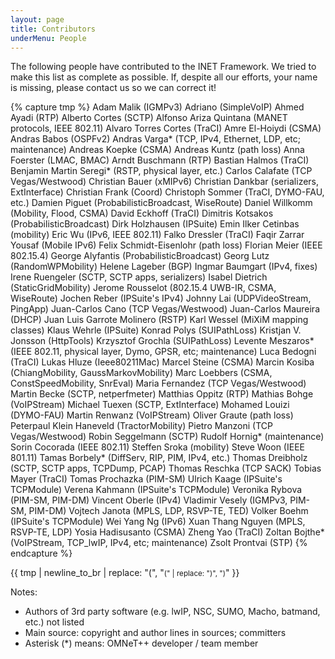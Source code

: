 ```yaml
---
layout: page
title: Contributors
underMenu: People
---
```


The following people have contributed to the INET Framework. We tried to make this list as complete as possible. If, despite all our efforts, your name is missing, please contact us so we can correct it!

{% capture tmp %}
Adam Malik (IGMPv3)
Adriano (SimpleVoIP)
Ahmed Ayadi (RTP)
Alberto Cortes (SCTP)
Alfonso Ariza Quintana (MANET protocols, IEEE 802.11)
Alvaro Torres Cortes (TraCI)
Amre El-Hoiydi (CSMA)
Andras Babos (OSPFv2)
Andras Varga* (TCP, IPv4, Ethernet, LDP, etc; maintenance)
Andreas Koepke (CSMA)
Andreas Kuntz (path loss)
Anna Foerster (LMAC, BMAC)
Arndt Buschmann (RTP)
Bastian Halmos (TraCI)
Benjamin Martin Seregi* (RSTP, physical layer, etc.)
Carlos Calafate (TCP Vegas/Westwood)
Christian Bauer (xMIPv6)
Christian Dankbar (serializers, ExtInterface)
Christian Frank (Coord)
Christoph Sommer (TraCI, DYMO-FAU, etc.)
Damien Piguet (ProbabilisticBroadcast, WiseRoute)
Daniel Willkomm (Mobility, Flood, CSMA)
David Eckhoff (TraCI)
Dimitris Kotsakos (ProbabilisticBroadcast)
Dirk Holzhausen (IPSuite)
Emin Ilker Cetinbas (mobility)
Eric Wu (IPv6, IEEE 802.11)
Falko Dressler (TraCI)
Faqir Zarrar Yousaf (Mobile IPv6)
Felix Schmidt-Eisenlohr (path loss)
Florian Meier (IEEE 802.15.4)
George Alyfantis (ProbabilisticBroadcast)
Georg Lutz (RandomWPMobility)
Helene Lageber (BGP)
Ingmar Baumgart (IPv4, fixes)
Irene Ruengeler (SCTP, SCTP apps, serializers)
Isabel Dietrich (StaticGridMobility)
Jerome Rousselot (802.15.4 UWB-IR, CSMA, WiseRoute)
Jochen Reber (IPSuite's IPv4)
Johnny Lai (UDPVideoStream, PingApp)
Juan-Carlos Cano (TCP Vegas/Westwood)
Juan-Carlos Maureira (DHCP)
Juan Luis Garrote Molinero (RSTP)
Karl Wessel (MiXiM mapping classes)
Klaus Wehrle (IPSuite)
Konrad Polys (SUIPathLoss)
Kristjan V. Jonsson (HttpTools)
Krzysztof Grochla (SUIPathLoss)
Levente Meszaros* (IEEE 802.11, physical layer, Dymo, GPSR, etc; maintenance)
Luca Bedogni (TraCI)
Lukas Hluze (Ieee80211Mac)
Marcel Steine (CSMA)
Marcin Kosiba (ChiangMobility, GaussMarkovMobility)
Marc Loebbers (CSMA, ConstSpeedMobility, SnrEval)
Maria Fernandez (TCP Vegas/Westwood)
Martin Becke (SCTP, netperfmeter)
Matthias Oppitz (RTP)
Mathias Bohge (VoIPStream)
Michael Tuexen (SCTP, ExtInterface)
Mohamed Louizi (DYMO-FAU)
Martin Renwanz (VoIPStream)
Oliver Graute (path loss)
Peterpaul Klein Haneveld (TractorMobility)
Pietro Manzoni (TCP Vegas/Westwood)
Robin Seggelmann (SCTP)
Rudolf Hornig* (maintenance)
Sorin Cocorada (IEEE 802.11)
Steffen Sroka (mobility)
Steve Woon (IEEE 801.11)
Tamas Borbely* (DiffServ, RIP, PIM, IPv4, etc.)
Thomas Dreibholz (SCTP, SCTP apps, TCPDump, PCAP)
Thomas Reschka (TCP SACK)
Tobias Mayer (TraCI)
Tomas Prochazka (PIM-SM)
Ulrich Kaage (IPSuite's TCPModule)
Verena Kahmann (IPSuite's TCPModule)
Veronika Rybova (PIM-SM, PIM-DM)
Vincent Oberle (IPv4)
Vladimir Vesely (IGMPv3, PIM-SM, PIM-DM)
Vojtech Janota (MPLS, LDP, RSVP-TE, TED)
Volker Boehm (IPSuite's TCPModule)
Wei Yang Ng (IPv6)
Xuan Thang Nguyen (MPLS, RSVP-TE, LDP)
Yosia Hadisusanto (CSMA)
Zheng Yao (TraCI)
Zoltan Bojthe* (VoIPStream, TCP_lwIP, IPv4, etc; maintenance)
Zsolt Prontvai (STP)
{% endcapture %}

{{ tmp | newline_to_br | replace: "(", "<small>(" | replace: ")", ")</small>" }}

Notes:

*   Authors of 3rd party software (e.g. lwIP, NSC, SUMO, Macho, batmand, etc.) not listed
*   Main source: copyright and author lines in sources; committers
*   Asterisk (*) means: OMNeT++ developer / team member

